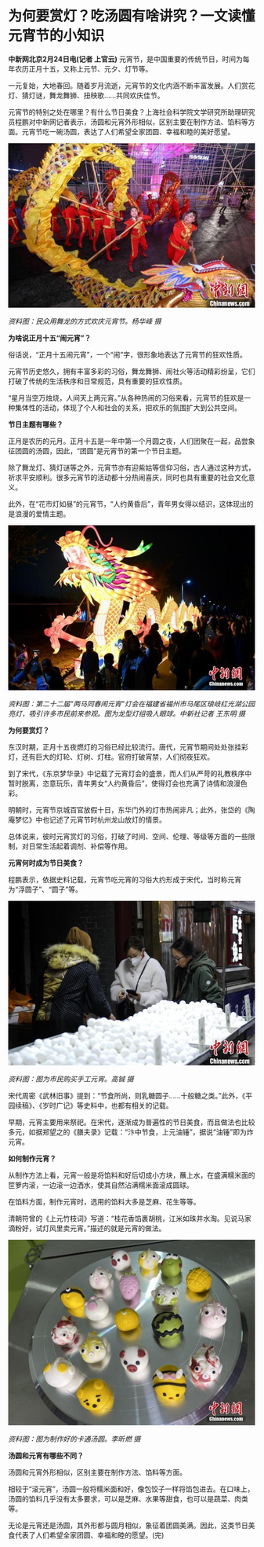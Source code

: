 # 为何要赏灯？吃汤圆有啥讲究？一文读懂元宵节的小知识

**中新网北京2月24日电(记者 上官云)** 元宵节，是中国重要的传统节日，时间为每年农历正月十五，又称上元节、元夕、灯节等。

一元复始，大地春回。随着岁月流逝，元宵节的文化内涵不断丰富发展。人们赏花灯、猜灯谜，舞龙舞狮、扭秧歌……共同欢庆佳节。

元宵节的特别之处在哪里？有什么节日美食？上海社会科学院文学研究所助理研究员程鹏对中新网记者表示，汤圆和元宵外形相似，区别主要在制作方法、馅料等方面。元宵节吃一碗汤圆，表达了人们希望全家团圆、幸福和睦的美好愿望。

![753ab652e2ca602c5ecdeaf116485890.jpg](https://raw.githubusercontent.com/qqhsx/qqnews_image/main/2024/02/24/为何要赏灯？吃汤圆有啥讲究？一文读懂元宵节的小知识/753ab652e2ca602c5ecdeaf116485890.jpg)

_资料图：民众用舞龙的方式欢庆元宵节。杨华峰 摄_

**为啥说正月十五“闹元宵”？**

俗话说，“正月十五闹元宵”，一个“闹”字，很形象地表达了元宵节的狂欢性质。

元宵节历史悠久，拥有丰富多彩的习俗，舞龙舞狮、闹社火等活动精彩纷呈，它们打破了传统的生活秩序和日常规范，具有重要的狂欢性质。

“星月当空万烛烧，人间天上两元宵。”从各种热闹的习俗来看，元宵节的狂欢是一种集体性的活动，体现了个人和社会的关系，把欢乐的氛围扩大到公共空间。

**节日主题有哪些？**

正月是农历的元月。正月十五是一年中第一个月圆之夜，人们团聚在一起，品尝象征团圆的汤圆，因此，“团圆”是元宵节的第一个节日主题。

除了舞龙灯、猜灯谜等之外，元宵节亦有迎紫姑等信仰习俗，古人通过这种方式，祈求平安顺利。很多元宵节的活动都十分热闹喜庆，同时也具有重要的社会文化意义。

此外，在“花市灯如昼”的元宵节，“人约黄昏后”，青年男女得以结识，这体现出的是浪漫的爱情主题。

![9faf1cd456602e415c8326c55428b4a7.jpg](https://raw.githubusercontent.com/qqhsx/qqnews_image/main/2024/02/24/为何要赏灯？吃汤圆有啥讲究？一文读懂元宵节的小知识/9faf1cd456602e415c8326c55428b4a7.jpg)

_资料图：第二十二届“两马同春闹元宵”灯会在福建省福州市马尾区琅岐红光湖公园亮灯，吸引许多市民前来参观。图为龙型灯组吸人眼球。中新社记者 王东明 摄_

**为何要赏灯？**

东汉时期，正月十五夜燃灯的习俗已经比较流行。唐代，元宵节期间处处张挂彩灯，还有巨大的灯轮、灯树、灯柱。官府打破宵禁，人们彻夜狂欢。

到了宋代，《东京梦华录》中记载了元宵灯会的盛景，而人们从严苛的礼教秩序中暂时脱离，恣意玩乐，青年男女“人约黄昏后”，使得灯会也充满了诗情和浪漫色彩。

明朝时，元宵节京城百官放假十日，东华门外的灯市热闹非凡；此外，张岱的《陶庵梦忆》中也记述了元宵节时杭州龙山放灯的情景。

总体说来，彼时元宵赏灯的习俗，打破了时间、空间、伦理、等级等方面的一些限制，对日常生活起着调剂、补偿等作用。

**元宵何时成为节日美食？**

程鹏表示，依据史料记载，元宵节吃元宵的习俗大约形成于宋代，当时称元宵为“浮圆子”、“圆子”等。

![d791afa92da8e928b985db37e844ebfc.jpg](https://raw.githubusercontent.com/qqhsx/qqnews_image/main/2024/02/24/为何要赏灯？吃汤圆有啥讲究？一文读懂元宵节的小知识/d791afa92da8e928b985db37e844ebfc.jpg)

_资料图：图为市民购买手工元宵。高铖 摄_

宋代周密《武林旧事》提到：“节食所尚，则乳糖圆子……十般糖之类。”此外，《平园续稿》、《岁时广记》等史料中，也都有相关的记载。

早期，元宵主要用来祭祀。在宋代，逐渐成为普遍性的节日美食，而且做法也比较多元，如据郑望之的《膳夫录》记载：“汴中节食，上元油锤”，据说“油锤”即为炸元宵。

**如何制作元宵？**

从制作方法上看，元宵一般是将馅料和好后切成小方块，蘸上水，在盛满糯米面的笸箩内滚，一边滚一边洒水，使其自然沾满糯米面滚成圆球。

在馅料方面，制作元宵时，选用的馅料大多是芝麻、花生等等。

清朝符曾的《上元竹枝词》写道：“桂花香馅裹胡桃，江米如珠井水淘。见说马家滴粉好，试灯风里卖元宵。”描述的就是元宵的做法。

![40ce0a9944167253e77c401d4e88a4b1.jpg](https://raw.githubusercontent.com/qqhsx/qqnews_image/main/2024/02/24/为何要赏灯？吃汤圆有啥讲究？一文读懂元宵节的小知识/40ce0a9944167253e77c401d4e88a4b1.jpg)

_资料图：图为制作好的卡通汤圆。李昕燃 摄_

**汤圆和元宵有哪些不同？**

汤圆和元宵外形相似，区别主要在制作方法、馅料等方面。

相较于“滚元宵”，汤圆一般将糯米面和好，像包饺子一样将馅包进去。在口味上，汤圆的馅料几乎没有太多要求，可以是芝麻、水果等甜食，也可以是蔬菜、肉类等。

无论是元宵还是汤圆，其外形都与圆月相似，象征着团圆美满。因此，这类节日美食代表了人们希望全家团圆、幸福和睦的愿望。(完)

